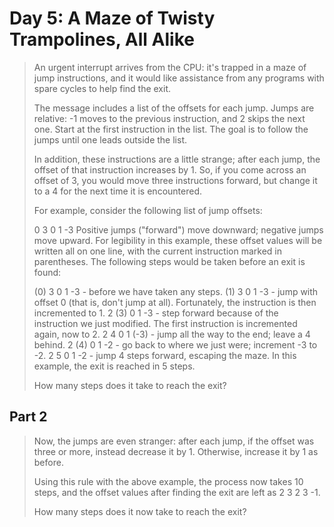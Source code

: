 # Day 5: A Maze of Twisty Trampolines, All Alike

> 
> An urgent interrupt arrives from the CPU: it's trapped in a maze of jump instructions, and it would like assistance from any programs with spare cycles to help find the exit.
> 
> The message includes a list of the offsets for each jump. Jumps are relative: -1 moves to the previous instruction, and 2 skips the next one. Start at the first instruction in the list. The goal is to follow the jumps until one leads outside the list.
> 
> In addition, these instructions are a little strange; after each jump, the offset of that instruction increases by 1. So, if you come across an offset of 3, you would move three instructions forward, but change it to a 4 for the next time it is encountered.
> 
> For example, consider the following list of jump offsets:
> 
> 0
> 3
> 0
> 1
> -3
> Positive jumps ("forward") move downward; negative jumps move upward. For legibility in this example, these offset values will be written all on one line, with the current instruction marked in parentheses. The following steps would be taken before an exit is found:
> 
> (0) 3  0  1  -3  - before we have taken any steps.
> (1) 3  0  1  -3  - jump with offset 0 (that is, don't jump at all). Fortunately, the instruction is then incremented to 1.
> 2 (3) 0  1  -3  - step forward because of the instruction we just modified. The first instruction is incremented again, now to 2.
> 2  4  0  1 (-3) - jump all the way to the end; leave a 4 behind.
> 2 (4) 0  1  -2  - go back to where we just were; increment -3 to -2.
> 2  5  0  1  -2  - jump 4 steps forward, escaping the maze.
> In this example, the exit is reached in 5 steps.
> 
> How many steps does it take to reach the exit?


## Part 2

> Now, the jumps are even stranger: after each jump, if the offset was three or more, instead decrease it by 1. Otherwise, increase it by 1 as before.
> 
> Using this rule with the above example, the process now takes 10 steps, and the offset values after finding the exit are left as 2 3 2 3 -1.
> 
> How many steps does it now take to reach the exit?